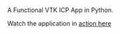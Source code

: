 A Functional VTK ICP App in Python.

Watch the application in [action here](http://sukhbinder.wordpress.com/2014/03/27/a-semi-functional-vtk-icp-app-demo/)

